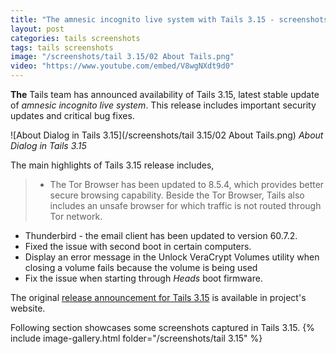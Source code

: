 ```yaml
---
title: "The amnesic incognito live system with Tails 3.15 - screenshots"
layout: post
categories: tails screenshots
tags: tails screenshots
image: "/screenshots/tail 3.15/02 About Tails.png"
video: "https://www.youtube.com/embed/V8wgNXdt9d0"
---
```


**The** Tails team has announced availability of Tails 3.15, latest stable update of *amnesic incognito live system*. This release includes important security updates and critical bug fixes.

![About Dialog in Tails 3.15](/screenshots/tail 3.15/02 About Tails.png)
*About Dialog in Tails 3.15*

The main highlights of Tails 3.15 release includes,
> - The Tor Browser has been updated to 8.5.4, which provides better secure browsing capability. Beside the Tor Browser, Tails also includes an unsafe browser for which traffic is not routed through Tor network.
- Thunderbird - the email client has been updated to version 60.7.2.
- Fixed the issue with second boot in certain computers.
- Display an error message in the Unlock VeraCrypt Volumes utility when closing a volume fails because the volume is being used
- Fix the issue when starting through *Heads* boot firmware.

The original [release announcement for Tails 3.15](https://tails.boum.org/news/version_3.15/index.en.html) is available in project's website.

Following section showcases some screenshots captured in Tails 3.15.
{% include image-gallery.html folder="/screenshots/tail 3.15" %}
